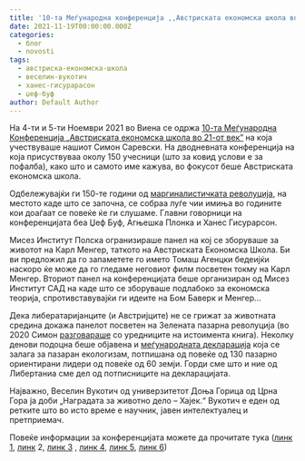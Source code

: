 ```yaml
---
title: '10-та Меѓународна конференција ,,Австриската економска школа во 21-виот век“'
date: 2021-11-19T00:00:00.000Z
categories:
  - блог
  - novosti
tags:
  - австриска-економска-школа
  - веселин-вукотич
  - ханес-гисурарасон
  - џеф-буф
author: Default Author
---
```


На 4-ти и 5-ти Ноември 2021 во Виена се одржа [10-та Меѓународна Конференција „Австриската економска школа во 21-от век”](https://www.austrianconference.org/) на која учествуваше нашиот Симон Саревски. На дводневната конференција на која присуствуваа околу 150 учесници (што за ковид услови е за пофалба), како што и самото име кажува, во фокусот беше Австриската економска школа.

Одбележувајќи ги 150-те години од [маргиналистичката револуција](http://libertaniabackup.local/marginalisticka-revolucija-150-godini-podocna/), на местото каде што се започна, се собраа луѓе чии имиња во годините кои доаѓаат се повеќе ќе ги слушаме. Главни говорници на конференцијата беа Џеф Буф, Агњешка Плонка и Ханес Гисурарсон.

Мисез Институт Полска огранизираше панел на кој се зборуваше за животот на Карл Менгер, таткото на Австриската Економска Школа. Би ви предложил да го запаметете го името Томаш Агенцки бедеијќи наскоро ќе може да го гледаме неговиот филм посветен токму на Карл Менгер. Вториот панел на конференцијата беше организиран од Мисез Институт САД на каде што се зборуваше подлабоко за економска теорија, спротивставувајќи ги идеите на Бом Баверк и Менгер…

Дека либератаријанците (и Австријците) не се грижат за животната средина докажа панелот посветен на Зелената пазарна револуција (во 2020 Симон [разговараше](http://libertaniabackup.local/kon-pazaren-ekologizam-kai-vajs-kristofer-bernard/) со уредниците на истоимента книга). Неколку денови подоцна беше објавена и [меѓународната декларација](https://www.greenmarketrevolution.eco/declaration-de) која се залага за пазаран екологизам, потпишана од повеќе од 130 пазарно ориентирани лидери од повеќе од 60 земји. Горди сме што и ние од Либертаниа сме дел од потписниците на декларацијата.

Најважно, Веселин Вукотич од универзитетот Доња Горица од Црна Гора ја доби „Наградата за животно дело – Хајек.“ Вукотич е еден од ретките што во исто време е научник, јавен интелектуалец и претприемач.

Повеќе информации за конференцијата можете да прочитате тука ([линк 1](https://www.austriancenter.com/hayek-lifetime-achievement-award-laudatio/?fbclid=IwAR3fcpeaXUhNdQUdr1T7WZIWjTLjIYImfOjMZQ97SKkfZ4RVeb67FItxTAg), [линк](https://www.austriancenter.com/restartvienna-first-day) 2, [линк 3](https://www.austriancenter.com/veselin-vukotic-hayek-award-2021) , [линк 4](https://www.austriancenter.com/post-covid-policies-in-the-eu), [линк 5](https://www.austriancenter.com/menger-marx-and-markets-day-2), [линк 6](https://www.austriancenter.com/lions-liberty-and-laissez-faire-day-2))
